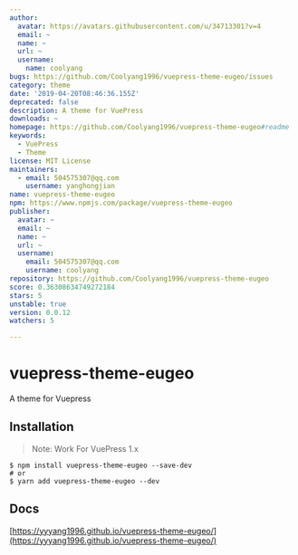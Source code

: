 ```yaml
---
author:
  avatar: https://avatars.githubusercontent.com/u/34713301?v=4
  email: ~
  name: ~
  url: ~
  username:
    name: coolyang
bugs: https://github.com/Coolyang1996/vuepress-theme-eugeo/issues
category: theme
date: '2019-04-20T08:46:36.155Z'
deprecated: false
description: A theme for VuePress
downloads: ~
homepage: https://github.com/Coolyang1996/vuepress-theme-eugeo#readme
keywords:
  - VuePress
  - Theme
license: MIT License
maintainers:
  - email: 504575307@qq.com
    username: yanghongjian
name: vuepress-theme-eugeo
npm: https://www.npmjs.com/package/vuepress-theme-eugeo
publisher:
  avatar: ~
  email: ~
  name: ~
  url: ~
  username:
    email: 504575307@qq.com
    username: coolyang
repository: https://github.com/Coolyang1996/vuepress-theme-eugeo
score: 0.36308634749272184
stars: 5
unstable: true
version: 0.0.12
watchers: 5

---
```


# vuepress-theme-eugeo

A theme for Vuepress

## Installation

> Note: Work For VuePress 1.x

```
$ npm install vuepress-theme-eugeo --save-dev
# or
$ yarn add vuepress-theme-eugeo --dev
```

## Docs

[https://yyyang1996.github.io/vuepress-theme-eugeo/](https://yyyang1996.github.io/vuepress-theme-eugeo/)
